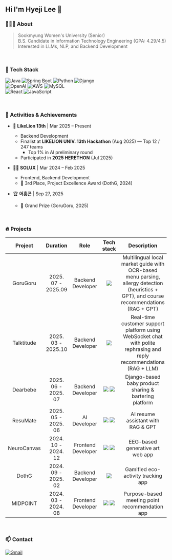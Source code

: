 ## Hi I'm Hyeji Lee 👋
### 🙋🏻‍♀️ About
> Sookmyung Women's University (Senior)</br>
> B.S. Candidate in Information Technology Engineering (GPA: 4.29/4.5)<br>
> Interested in LLMs, NLP, and Backend Development
<br>

### 🔧 Tech Stack
![Java](https://img.shields.io/badge/Java-ED8B00?style=for-the-badge&logo=openjdk&logoColor=white)
![Spring Boot](https://img.shields.io/badge/Spring%20Boot-6DB33F?style=for-the-badge&logo=springboot&logoColor=white)
![Python](https://img.shields.io/badge/Python-3776AB?style=for-the-badge&logo=python&logoColor=white)
![Django](https://img.shields.io/badge/Django-092E20?style=for-the-badge&logo=Django&logoColor=white)    
![OpenAI](https://img.shields.io/badge/OpenAI-412991?style=for-the-badge&logo=openai&logoColor=white)
![AWS](https://img.shields.io/badge/AWS-232F3E?style=for-the-badge&logo=amazonaws&logoColor=white)
![MySQL](https://img.shields.io/badge/MySQL-4479A1?style=for-the-badge&logo=mysql&logoColor=white)  
![React](https://img.shields.io/badge/React-61DAFB?style=for-the-badge&logo=react&logoColor=white)
![JavaScript](https://img.shields.io/badge/JavaScript-F7DF1E?style=for-the-badge&logo=javascript&logoColor=white)


</br>

### 🏅 Activities & Achievements

- 🦁 **LikeLion 13th** | Mar 2025 – Present  
  - Backend Development
  - Finalist at **LIKELION UNIV. 13th Hackathon** (Aug 2025) — Top 12 / 247 teams
    - Top 1% in AI preliminary round
  - Participated in **2025 HERETHON** (Jul 2025)

- 👩‍💻 **SOLUX** | Mar 2024 – Feb 2025  
  - Frontend, Backend Development 
  - 🥉 3rd Place, Project Excellence Award (DothG, 2024)
 
- 🏆 **어흥콘** | Sep 27, 2025  
  - 🥇 Grand Prize (GoruGoru, 2025)
</br>

### 🔥 Projects

|    Project          | Duration                 | Role | Tech stack | Description|
|:----------------:|:---------------------------:|:---------------------------:|:---------------------------:|:---------------------------:|
| GoruGoru      | 2025. 07 - 2025.09              |Backend Developer|  <img src="https://img.shields.io/badge/Spring Boot-6DB33F?style=for-the-badge&logo=springboot&logoColor=white">   |Multilingual local market guide with OCR-based menu parsing, allergy detection (heuristics + GPT), and course recommendations (RAG + GPT) |
| Talktitude      | 2025. 03 - 2025.10              |Backend Developer|  <img src="https://img.shields.io/badge/Spring Boot-6DB33F?style=for-the-badge&logo=springboot&logoColor=white">   |Real-time customer support platform using WebSocket chat with polite rephrasing and reply recommendations (RAG + LLM) |
| Dearbebe           | 2025. 06 - 2025. 07       | Backend Developer| <img src="https://img.shields.io/badge/python-3776AB?style=for-the-badge&logo=python&logoColor=white"> <img src="https://img.shields.io/badge/django-092E20?style=for-the-badge&logo=django&logoColor=white"> |Django-based baby product sharing & bartering platform |
| ResuMate      | 2025. 05 - 2025. 06             | AI Developer| <img src="https://img.shields.io/badge/python-3776AB?style=for-the-badge&logo=python&logoColor=white"> <img src="https://img.shields.io/badge/OpenAI-412991?style=for-the-badge&logo=openai&logoColor=white">|AI resume assistant with RAG & GPT |
| NeuroCanvas           | 2024. 10 - 2024. 12     | Frontend Developer|  <img src="https://img.shields.io/badge/React-61DAFB?style=for-the-badge&logo=react&logoColor=white"> <img src="https://img.shields.io/badge/JavaScript-F7DF1E?style=for-the-badge&logo=javascript&logoColor=white"> |EEG-based generative art web app |
| DothG      | 2024. 09 - 2025. 02              |Backend Developer|  <img src="https://img.shields.io/badge/Spring Boot-6DB33F?style=for-the-badge&logo=springboot&logoColor=white">   |Gamified eco-activity tracking app|
| MIDPOINT | 2024. 03 - 2024. 08 | Frontend Developer|  <img src="https://img.shields.io/badge/React-61DAFB?style=for-the-badge&logo=react&logoColor=white"> <img src="https://img.shields.io/badge/JavaScript-F7DF1E?style=for-the-badge&logo=javascript&logoColor=white"> | Purpose-based meeting point recommendation app |

</br>

### 📫 Contact
[![Gmail](https://img.shields.io/badge/Gmail-D14836?style=for-the-badge&logo=gmail&logoColor=white)](mailto:haejee0514@sookmyung.ac.kr)

